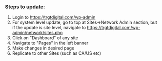 ### Steps to update:

1. Login to https://trgtdigital.com/wp-admin
2. For system level update, go to top at Sites->Network Admin section, but if the update is site level, navigate to https://trgtdigital.com/wp-admin/network/sites.php
3. Click on "Dashboard" of any site
4. Navigate to "Pages" in the left banner
5. Make changes in desired page
6. Replicate to other Sites (such as CA/US etc)

